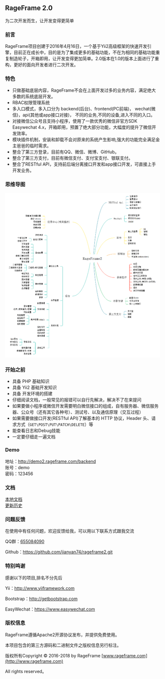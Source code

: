 ## RageFrame 2.0

为二次开发而生，让开发变得更简单

### 前言

RageFrame项目创建于2016年4月16日，一个基于Yii2高级框架的快速开发引擎，目前正在成长中，目的是为了集成更多的基础功能，不在为相同的基础功能重复制造轮子，开箱即用，让开发变得更加简单。2.0版本在1.0的版本上面进行了重构，更好的面向开发者进行二次开发。

### 特色

- 只做基础底层内容，RageFrame不会在上面开发过多的业务内容，满足绝大多数的系统底层开发。
- RBAC权限管理系统
- 多入口模式，多入口分为 backend(后台)、frontend(PC前端)， wechat(微信)，api(其他或app接口对接)， 不同的业务,不同的设备,进入不同的入口。
- 对接微信公众号且支持小程序，使用了一款优秀的微信非官方SDK Easywechat 4.x，开箱即用，预置了绝大部分功能，大幅度的提升了微信开发效率。
- 模块插件机制，安装和卸载不会对原来的系统产生影响,强大的功能完全满足金主爸爸的临时需求。
- 整合了第三方登录，目前有QQ、微信、微博、GitHub。
- 整合了第三方支付，目前有微信支付、支付宝支付、银联支付。
- 整合了RESTful API，支持前后端分离接口开发和app接口开发，可直接上手开发业务。

### 思维导图

![image](docs/guide-zh-CN/images/RageFrame2.png)

### 开始之前

- 具备 PHP 基础知识
- 具备 Yii2 基础开发知识
- 具备 开发环境的搭建
- 仔细阅读文档，一般常见的报错可以自行先解决，解决不了在来提问
- 如果要做小程序或微信开发需要明白微信接口的组成，自有服务器、微信服务器、公众号（还有其它各种号）、测试号、以及通信原理（交互过程）
- 如果需要做接口开发(RESTful API)了解基本的 HTTP 协议，Header 头、请求方式（`GET\POST\PUT\PATCH\DELETE`）等
- 能查看日志和Debug技能
- 一定要仔细走一遍文档

### Demo

地址：http://demo2.rageframe.com/backend  
账号：demo  
密码：123456

### 文档

[本地文档](docs/guide-zh-CN/README.md)  
[更新历史](docs/guide-zh-CN/start-update-log.md)

### 问题反馈

在使用中有任何问题，欢迎反馈给我，可以用以下联系方式跟我交流

QQ群：[655084090](https://jq.qq.com/?_wv=1027&k=4BeVA2r)

Github：https://github.com/jianyan74/rageframe2.git

### 特别鸣谢

感谢以下的项目,排名不分先后

Yii：http://www.yiiframework.com

Bootstrap：http://getbootstrap.com

EasyWechat：https://www.easywechat.com

### 版权信息

RageFrame遵循Apache2开源协议发布，并提供免费使用。

本项目包含的第三方源码和二进制文件之版权信息另行标注。

版权所有Copyright © 2016-2018 by RageFrame [www.rageframe.com](http://www.rageframe.com)

All rights reserved。